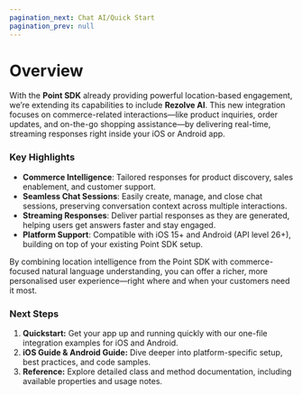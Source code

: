 ```yaml
---
pagination_next: Chat AI/Quick Start
pagination_prev: null
---
```


# Overview

With the **Point SDK** already providing powerful location-based engagement, we’re extending its capabilities to include **Rezolve AI**. This new integration focuses on commerce-related interactions—like product inquiries, order updates, and on-the-go shopping assistance—by delivering real-time, streaming responses right inside your iOS or Android app.

### Key Highlights

- **Commerce Intelligence**: Tailored responses for product discovery, sales enablement, and customer support.
- **Seamless Chat Sessions**: Easily create, manage, and close chat sessions, preserving conversation context across multiple interactions.
- **Streaming Responses**: Deliver partial responses as they are generated, helping users get answers faster and stay engaged.
- **Platform Support**: Compatible with iOS 15+ and Android (API level 26+), building on top of your existing Point SDK setup.

By combining location intelligence from the Point SDK with commerce-focused natural language understanding, you can offer a richer, more personalised user experience—right where and when your customers need it most.

### Next Steps

1. **Quickstart:** Get your app up and running quickly with our one-file integration examples for iOS and Android.
2. **iOS Guide & Android Guide:** Dive deeper into platform-specific setup, best practices, and code samples.
3. **Reference:** Explore detailed class and method documentation, including available properties and usage notes.